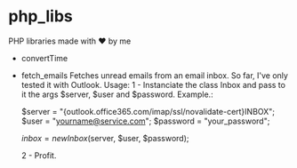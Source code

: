# php_libs
PHP libraries made with ❤️ by me

* convertTime

* fetch_emails
  Fetches unread emails from an email inbox. So far, I've only tested it with Outlook.
  Usage:
    1 - Instanciate the class Inbox and pass to it the args $server, $user and $password. 
    Example.:
    
    $server = "{outlook.office365.com/imap/ssl/novalidate-cert}INBOX";
    $user = "yourname@service.com";
    $password = "your_password";
    
     $inbox = new Inbox($server, $user, $password);
    
    2 - Profit.
